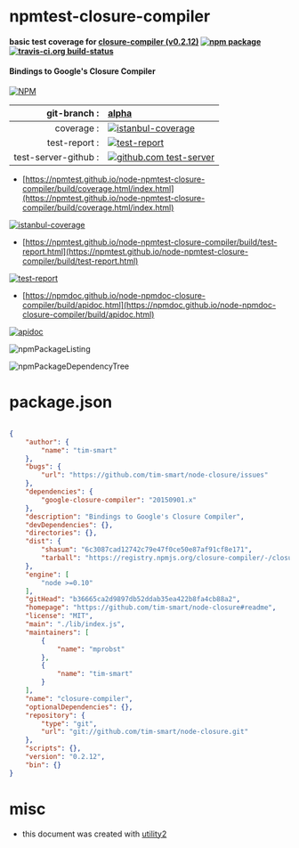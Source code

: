 # npmtest-closure-compiler

#### basic test coverage for  [closure-compiler (v0.2.12)](https://github.com/tim-smart/node-closure#readme)  [![npm package](https://img.shields.io/npm/v/npmtest-closure-compiler.svg?style=flat-square)](https://www.npmjs.org/package/npmtest-closure-compiler) [![travis-ci.org build-status](https://api.travis-ci.org/npmtest/node-npmtest-closure-compiler.svg)](https://travis-ci.org/npmtest/node-npmtest-closure-compiler)

#### Bindings to Google's Closure Compiler

[![NPM](https://nodei.co/npm/closure-compiler.png?downloads=true&downloadRank=true&stars=true)](https://www.npmjs.com/package/closure-compiler)

| git-branch : | [alpha](https://github.com/npmtest/node-npmtest-closure-compiler/tree/alpha)|
|--:|:--|
| coverage : | [![istanbul-coverage](https://npmtest.github.io/node-npmtest-closure-compiler/build/coverage.badge.svg)](https://npmtest.github.io/node-npmtest-closure-compiler/build/coverage.html/index.html)|
| test-report : | [![test-report](https://npmtest.github.io/node-npmtest-closure-compiler/build/test-report.badge.svg)](https://npmtest.github.io/node-npmtest-closure-compiler/build/test-report.html)|
| test-server-github : | [![github.com test-server](https://npmtest.github.io/node-npmtest-closure-compiler/GitHub-Mark-32px.png)](https://npmtest.github.io/node-npmtest-closure-compiler/build/app/index.html) | | build-artifacts : | [![build-artifacts](https://npmtest.github.io/node-npmtest-closure-compiler/glyphicons_144_folder_open.png)](https://github.com/npmtest/node-npmtest-closure-compiler/tree/gh-pages/build)|

- [https://npmtest.github.io/node-npmtest-closure-compiler/build/coverage.html/index.html](https://npmtest.github.io/node-npmtest-closure-compiler/build/coverage.html/index.html)

[![istanbul-coverage](https://npmtest.github.io/node-npmtest-closure-compiler/build/screenCapture.buildCi.browser.%252Ftmp%252Fbuild%252Fcoverage.lib.html.png)](https://npmtest.github.io/node-npmtest-closure-compiler/build/coverage.html/index.html)

- [https://npmtest.github.io/node-npmtest-closure-compiler/build/test-report.html](https://npmtest.github.io/node-npmtest-closure-compiler/build/test-report.html)

[![test-report](https://npmtest.github.io/node-npmtest-closure-compiler/build/screenCapture.buildCi.browser.%252Ftmp%252Fbuild%252Ftest-report.html.png)](https://npmtest.github.io/node-npmtest-closure-compiler/build/test-report.html)

- [https://npmdoc.github.io/node-npmdoc-closure-compiler/build/apidoc.html](https://npmdoc.github.io/node-npmdoc-closure-compiler/build/apidoc.html)

[![apidoc](https://npmdoc.github.io/node-npmdoc-closure-compiler/build/screenCapture.buildCi.browser.%252Ftmp%252Fbuild%252Fapidoc.html.png)](https://npmdoc.github.io/node-npmdoc-closure-compiler/build/apidoc.html)

![npmPackageListing](https://npmtest.github.io/node-npmtest-closure-compiler/build/screenCapture.npmPackageListing.svg)

![npmPackageDependencyTree](https://npmtest.github.io/node-npmtest-closure-compiler/build/screenCapture.npmPackageDependencyTree.svg)



# package.json

```json

{
    "author": {
        "name": "tim-smart"
    },
    "bugs": {
        "url": "https://github.com/tim-smart/node-closure/issues"
    },
    "dependencies": {
        "google-closure-compiler": "20150901.x"
    },
    "description": "Bindings to Google's Closure Compiler",
    "devDependencies": {},
    "directories": {},
    "dist": {
        "shasum": "6c3087cad12742c79e47f0ce50e87af91cf8e171",
        "tarball": "https://registry.npmjs.org/closure-compiler/-/closure-compiler-0.2.12.tgz"
    },
    "engine": [
        "node >=0.10"
    ],
    "gitHead": "b36665ca2d9897db52ddab35ea422b8fa4cb88a2",
    "homepage": "https://github.com/tim-smart/node-closure#readme",
    "license": "MIT",
    "main": "./lib/index.js",
    "maintainers": [
        {
            "name": "mprobst"
        },
        {
            "name": "tim-smart"
        }
    ],
    "name": "closure-compiler",
    "optionalDependencies": {},
    "repository": {
        "type": "git",
        "url": "git://github.com/tim-smart/node-closure.git"
    },
    "scripts": {},
    "version": "0.2.12",
    "bin": {}
}
```



# misc
- this document was created with [utility2](https://github.com/kaizhu256/node-utility2)
